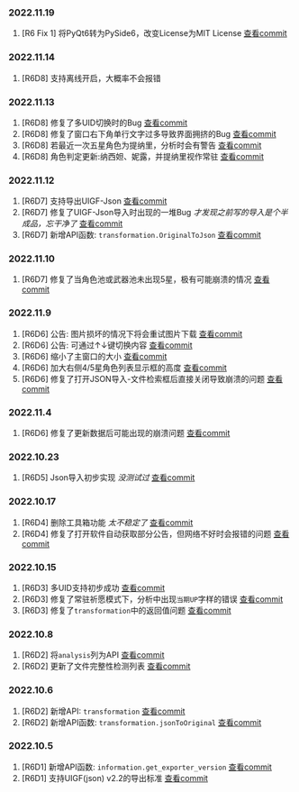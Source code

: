 ### 2022.11.19

1. [R6 Fix 1] 将PyQt6转为PySide6，改变License为MIT License [查看commit](https://github.com/AuroraZiling/genshin-pray-export/commit/29125e7746a2339c6bf5672b2d389c92a256ce09)

### 2022.11.14

1. [R6D8] 支持离线开启，大概率不会报错

### 2022.11.13

1. [R6D8] 修复了多UID切换时的Bug [查看commit](https://github.com/AuroraZiling/genshin-pray-export/commit/d737430c9ecb5457e6d4a3accbbd3ee9623a34d3)
2. [R6D8] 修复了窗口右下角单行文字过多导致界面拥挤的Bug [查看commit](https://github.com/AuroraZiling/genshin-pray-export/commit/d737430c9ecb5457e6d4a3accbbd3ee9623a34d3)
3. [R6D8] 若最近一次五星角色为提纳里，分析时会有警告 [查看commit](https://github.com/AuroraZiling/genshin-pray-export/commit/d737430c9ecb5457e6d4a3accbbd3ee9623a34d3)
4. [R6D8] 角色判定更新:纳西妲、妮露，并提纳里视作常驻 [查看commit](https://github.com/AuroraZiling/genshin-pray-export/commit/d61ca75c788e7597f9749a1b04c596a3e3567c8e)

### 2022.11.12

1. [R6D7] 支持导出UIGF-Json [查看commit](https://github.com/AuroraZiling/genshin-pray-export/commit/a0351a320e98fba8d4bb70810181e73c8d6d2272)
2. [R6D7] 修复了UIGF-Json导入时出现的一堆Bug *才发现之前写的导入是个半成品，忘干净了* [查看commit](https://github.com/AuroraZiling/genshin-pray-export/commit/a0351a320e98fba8d4bb70810181e73c8d6d2272)
3. [R6D7] 新增API函数: `transformation.OriginalToJson` [查看commit](https://github.com/AuroraZiling/genshin-pray-export/commit/a0351a320e98fba8d4bb70810181e73c8d6d2272)

### 2022.11.10

1. [R6D7] 修复了当角色池或武器池未出现5星，极有可能崩溃的情况 [查看commit](https://github.com/AuroraZiling/genshin-pray-export/commit/a0351a320e98fba8d4bb70810181e73c8d6d2272)

### 2022.11.9

1. [R6D6] 公告: 图片损坏的情况下将会重试图片下载 [查看commit](https://github.com/AuroraZiling/genshin-pray-export/commit/33ac03c25a1a626b0a35fa6af31cb0647d59e5fc)
2. [R6D6] 公告: 可通过↑↓键切换内容 [查看commit](https://github.com/AuroraZiling/genshin-pray-export/commit/33ac03c25a1a626b0a35fa6af31cb0647d59e5fc)
3. [R6D6] 缩小了主窗口的大小 [查看commit](https://github.com/AuroraZiling/genshin-pray-export/commit/33ac03c25a1a626b0a35fa6af31cb0647d59e5fc)
4. [R6D6] 加大右侧4/5星角色列表显示框的高度 [查看commit](https://github.com/AuroraZiling/genshin-pray-export/commit/33ac03c25a1a626b0a35fa6af31cb0647d59e5fc)
5. [R6D6] 修复了打开JSON导入-文件检索框后直接关闭导致崩溃的问题 [查看commit](https://github.com/AuroraZiling/genshin-pray-export/commit/33ac03c25a1a626b0a35fa6af31cb0647d59e5fc)

### 2022.11.4

1. [R6D6] 修复了更新数据后可能出现的崩溃问题 [查看commit](https://github.com/AuroraZiling/genshin-pray-export/commit/c440be3232396b7d84980568774fe7377d67fa43)

### 2022.10.23

1. [R6D5] Json导入初步实现 *没测试过* [查看commit](https://github.com/AuroraZiling/genshin-pray-export/commit/ee1d208d8d40c2d9872a251145a794cfe60e099e)

### 2022.10.17

1. [R6D4] 删除工具箱功能 *太不稳定了* [查看commit](https://github.com/AuroraZiling/genshin-pray-export/commit/1e8f82d427c015ef35de8f86c89451d37ca83fdd)
2. [R6D4] 修复了打开软件自动获取部分公告，但网络不好时会报错的问题 [查看commit](https://github.com/AuroraZiling/genshin-pray-export/commit/1e8f82d427c015ef35de8f86c89451d37ca83fdd)

### 2022.10.15

1. [R6D3] 多UID支持初步成功 [查看commit](https://github.com/AuroraZiling/genshin-pray-export/commit/756bfd704e6c32bd7650cfb78bc71d8d679c1556)
2. [R6D3] 修复了常驻祈愿模式下，分析中出现`当期UP`字样的错误 [查看commit](https://github.com/AuroraZiling/genshin-pray-export/commit/756bfd704e6c32bd7650cfb78bc71d8d679c1556)
3. [R6D3] 修复了`transformation`中的返回值问题 [查看commit](https://github.com/AuroraZiling/genshin-pray-export/commit/756bfd704e6c32bd7650cfb78bc71d8d679c1556)

### 2022.10.8

1. [R6D2] 将`analysis`列为API [查看commit](https://github.com/AuroraZiling/genshin-pray-export/commit/4fdb0261638624af8c3d5138ce2cb00a9030acb2)
2. [R6D2] 更新了文件完整性检测列表 [查看commit](https://github.com/AuroraZiling/genshin-pray-export/commit/4fdb0261638624af8c3d5138ce2cb00a9030acb2)

### 2022.10.6

1. [R6D2] 新增API: `transformation` [查看commit](https://github.com/AuroraZiling/genshin-pray-export/commit/1499c0bb9e54d3399cbeb7ebebc99222f5055585)
2. [R6D2] 新增API函数: `transformation.jsonToOriginal` [查看commit](https://github.com/AuroraZiling/genshin-pray-export/commit/1499c0bb9e54d3399cbeb7ebebc99222f5055585)

### 2022.10.5

1. [R6D1] 新增API函数: `information.get_exporter_version` [查看commit](https://github.com/AuroraZiling/genshin-pray-export/commit/3040f93abe32d5e7f29a914ae41f142f749e44d0)
2. [R6D1] 支持UIGF(json) v2.2的导出标准 [查看commit](https://github.com/AuroraZiling/genshin-pray-export/commit/3040f93abe32d5e7f29a914ae41f142f749e44d0)